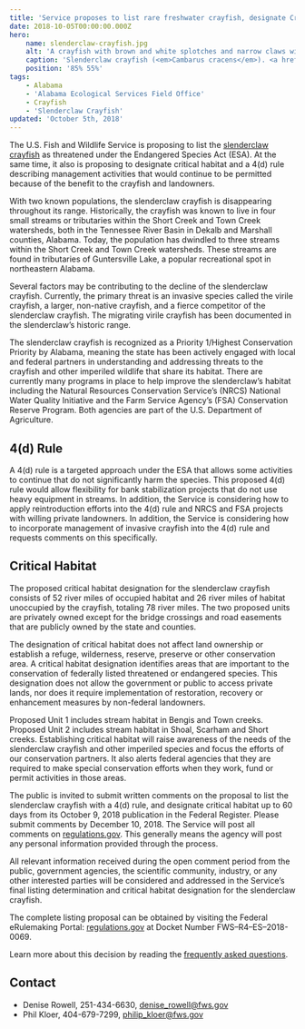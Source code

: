 ```yaml
---
title: 'Service proposes to list rare freshwater crayfish, designate Critical Habitat'
date: 2018-10-05T00:00:00.000Z
hero:
    name: slenderclaw-crayfish.jpg
    alt: 'A crayfish with brown and white splotches and narrow claws with deep red tips'
    caption: 'Slenderclaw crayfish (<em>Cambarus cracens</em>). <a href="https://www.biologicaldiversity.org/resourcespace/pages/view.php?ref=10178&k=4716f82b5e&search=%21collection368&offset=0&order_by=relevance&sort=DESC&archive=0">Photo</a> © Guenter Schuster.'
    position: '85% 55%'
tags:
    - Alabama
    - 'Alabama Ecological Services Field Office'
    - Crayfish
    - 'Slenderclaw Crayfish'
updated: 'October 5th, 2018'
---
```


The U.S. Fish and Wildlife Service is proposing to list the [slenderclaw crayfish](/wildlife/crustaceans/slenderclaw-crayfish) as threatened under the Endangered Species Act (ESA).  At the same time, it also is proposing to designate critical habitat and a 4(d) rule describing management activities that would continue to be permitted because of the benefit to the crayfish and landowners.

With two known populations, the slenderclaw crayfish is disappearing throughout its range.  Historically, the crayfish was known to live in four small streams or tributaries within the Short Creek and Town Creek watersheds, both in the Tennessee River Basin in Dekalb and Marshall counties, Alabama.  Today, the population has dwindled to three streams within the Short Creek and Town Creek watersheds.  These streams are found in tributaries of Guntersville Lake, a popular recreational spot in northeastern Alabama.

Several factors may be contributing to the decline of the slenderclaw crayfish.  Currently, the primary threat is an invasive species called the virile crayfish, a larger, non-native crayfish, and a fierce competitor of the slenderclaw crayfish.  The migrating virile crayfish has been documented in the slenderclaw’s historic range.

The slenderclaw crayfish is recognized as a Priority 1/Highest Conservation Priority by Alabama, meaning the state has been actively engaged with local and federal partners in understanding and addressing threats to the crayfish and other imperiled wildlife that share its habitat.  There are currently many programs in place to help improve the slenderclaw’s habitat including the Natural Resources Conservation Service’s (NRCS) National Water Quality Initiative and the Farm Service Agency’s (FSA) Conservation Reserve Program.  Both agencies are part of the U.S. Department of Agriculture.

## 4(d) Rule

A 4(d) rule is a targeted approach under the ESA that allows some activities to continue that do not significantly harm the species.  This proposed 4(d) rule would allow flexibility for bank stabilization projects that do not use heavy equipment in streams.  In addition, the Service is considering how to apply reintroduction efforts into the 4(d) rule and NRCS and FSA projects with willing private landowners.  In addition, the Service is considering how to incorporate management of invasive crayfish into the 4(d) rule and requests comments on this specifically.

## Critical Habitat

The proposed critical habitat designation for the slenderclaw crayfish consists of 52 river miles of occupied habitat and 26 river miles of habitat unoccupied by the crayfish, totaling 78 river miles.  The two proposed units are privately owned except for the bridge crossings and road easements that are publicly owned by the state and counties.

The designation of critical habitat does not affect land ownership or establish a refuge, wilderness, reserve, preserve or other conservation area. A critical habitat designation identifies areas that are important to the conservation of federally listed threatened or endangered species. This designation does not allow the government or public to access private lands, nor does it require implementation of restoration, recovery or enhancement measures by non-federal landowners.

Proposed Unit 1 includes stream habitat in Bengis and Town creeks.  Proposed Unit 2 includes stream habitat in Shoal, Scarham and Short creeks.
Establishing critical habitat will raise awareness of the needs of the slenderclaw crayfish and other imperiled species and focus the efforts of our conservation partners. It also alerts federal agencies that they are required to make special conservation efforts when they work, fund or permit activities in those areas.

The public is invited to submit written comments on the proposal to list the slenderclaw crayfish with a 4(d) rule, and designate critical habitat up to 60 days from its October 9, 2018 publication in the Federal Register. Please submit comments by December 10, 2018. The Service will post all comments on [regulations.gov](https://www.regulations.gov). This generally means the agency will post any personal information provided through the process.

All relevant information received during the open comment period from the public, government agencies, the scientific community, industry, or any other interested parties will be considered and addressed in the Service’s final listing determination and critical habitat designation for the slenderclaw crayfish.

The complete listing proposal can be obtained by visiting the Federal eRulemaking Portal: [regulations.gov](https://www.regulations.gov) at Docket Number FWS–R4–ES–2018-0069.

Learn more about this decision by reading the [frequently asked questions](/faq/slenderclaw-crayfish-listing-proposal-4d-rule-and-critical-habitat).

## Contact

- Denise Rowell, 251-434-6630, [denise_rowell@fws.gov](mailto:denise_rowell@fws.gov)
- Phil Kloer, 404-679-7299, [philip_kloer@fws.gov](mailto:philip_kloer@fws.gov)